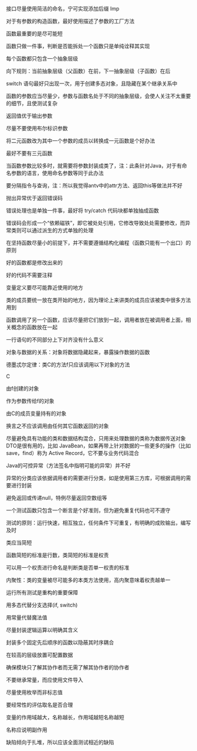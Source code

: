 接口尽量使用简洁的命名，宁可实现添加后缀 Imp

对于有参数的构造函数，最好使用描述了参数的工厂方法

函数最重要的是尽可能短

函数只做一件事，判断是否能拆处一个函数只是单纯诠释其实现

每个函数都只包含一个抽象层级

向下规则：当前抽象层级（父函数）在前，下一抽象层级（子函数）在后

switch 语句最好只出现一次，用于创建多态对象，且隐藏在某个继承关系中

函数的参数应当尽量少，参数与函数名处于不同的抽象层级，会使人关注不太重要的细节，且使测试复杂

返回值优于输出参数

尽量不要使用布尔标识参数

将二元函数改为其中一个参数的成员以转换成一元函数是个好办法

最好不要有三元函数

当函数参数比较多时，就需要将参数封装成类了，注：此条针对Java，对于有命名参数的语言，使用命名参数等同于此办法

要分隔指令与查询，注：所以我觉得antv中的attr方法、返回this等做法并不好

抛出异常优于返回错误码

错误处理也是单独一件事，最好将 try/catch 代码块都单独抽成函数

错误码会形成一个“依赖磁铁”，即它被处处引用，它修改导致处处需要修改，而异常类则可以通过派生的方式单独的处理

在坚持函数尽量小的前提下，并不需要遵循结构化编程（函数只能有一个出口）的原则

好的函数都是修改出来的

好的代码不需要注释

变量定义要尽可能靠近使用的地方

类的成员要统一放在类开始的地方，因为理论上来讲类的成员应该被类中很多方法用到

函数调用了另一个函数，应该尽量把它们放到一起，调用者放在被调用者上面，相关概念的函数放在一起

一行语句的不同部分上下对齐没有什么意义

对象与数据的关系：对象将数据隐藏起来，暴露操作数据的函数

德墨忒尔定律：类C的方法f只应该调用以下对象的方法

C

由f创建的对象

作为参数传给f的对象

由C的成员变量持有的对象

换言之不应该调用由任何其它函数返回的对象

尽量避免具有功能的类和数据结构混合，只用来处理数据的类称为数据传送对象DTO是很有用的，比如 JavaBean，如果再带上针对数据的一些更多的操作（比如 save，find）称为 Active Record，它不要与业务代码混合

Java的可控异常（方法签名中指明可能的异常）并不好

异常的分类应该依据调用者的需要进行分类，如是使用第三方库，可根据调用的需要进行封装

避免返回或传递null，特例尽量返回空数组等

一个测试函数只包含一个断言是个好准则，但为避免重复代码也可不遵守

测试的原则：运行快速，相互独立，任何条件下可重复，有明确的成败输出，编写及时

类应当简短

函数简短的标准是行数，类简短的标准是权责

可以用一个权责进行命名是判断类是否单一权责的标准

内聚性：类的变量被尽可能多的本类方法使用，高内聚意味着权责越单一

运行所有测试是重构的重要保障

用多态代替分支选择(if, switch)

用常量代替魔法值

尽量封装逻辑运算以明确其含义

封装多个固定先后顺序的函数以隐蔽其时序耦合

在较高的层级放置可配置数据

确保模块只了解其协作者而无需了解其协作者的协作者

不要继承常量，而应使用文件导入

尽量使用枚举而非标志值

要经常性的评估取名是否合理

变量的作用域越大，名称越长，作用域越短名称越短

名称应说明副作用

缺陷倾向于扎堆，所以应该全面测试相近的缺陷